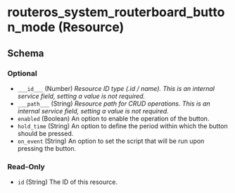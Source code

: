 # routeros_system_routerboard_button_mode (Resource)




<!-- schema generated by tfplugindocs -->
## Schema

### Optional

- `___id___` (Number) <em>Resource ID type (.id / name). This is an internal service field, setting a value is not required.</em>
- `___path___` (String) <em>Resource path for CRUD operations. This is an internal service field, setting a value is not required.</em>
- `enabled` (Boolean) An option to enable the operation of the button.
- `hold_time` (String) An option to define the period within which the button should be pressed.
- `on_event` (String) An option to set the script that will be run upon pressing the button.

### Read-Only

- `id` (String) The ID of this resource.


